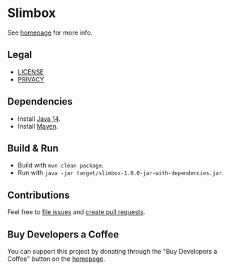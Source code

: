 Slimbox
=======

See [homepage](https://rok.strnisa.com/slimbox/) for more info.

Legal
-------
* [LICENSE](LICENSE)
* [PRIVACY](PRIVACY)

Dependencies
------------
* Install [Java 14](https://www.oracle.com/java/technologies/javase-downloads.html).
* Install [Maven](https://maven.apache.org/download.cgi).

Build & Run
-----------
* Build with `mvn clean package`.
* Run with `java -jar target/slimbox-1.8.0-jar-with-dependencies.jar`.

Contributions
-------------
Feel free to
[file issues](https://help.github.com/en/articles/creating-an-issue) and
[create pull requests](https://help.github.com/en/articles/creating-a-pull-request).

Buy Developers a Coffee
-----------------------
You can support this project by donating through the "Buy Developers a
Coffee" button on the [homepage](https://rok.strnisa.com/slimbox/).
